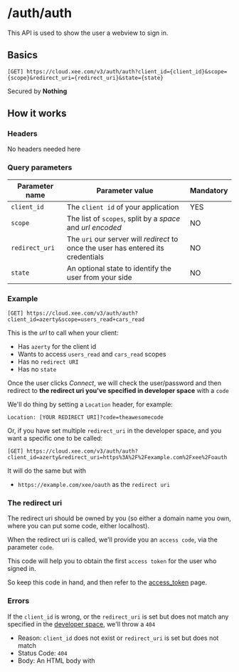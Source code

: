 # /auth/auth

This API is used to show the user a webview to sign in.

## Basics

`[GET] https://cloud.xee.com/v3/auth/auth?client_id={client_id}&scope={scope}&redirect_uri={redirect_uri}&state={state}`

Secured by **Nothing**

## How it works

### Headers

No headers needed here

### Query parameters

|Parameter name|Parameter value|Mandatory|
|---|---|---|
|`client_id`|The `client id` of your application|YES|
|`scope`|The list of `scopes`, split by a *space* and *url encoded*|NO|
|`redirect_uri`|The `uri` our server will *redirect* to once the user has entered its credentials|NO|
|`state`|An optional state to identify the user from your side|NO|


### Example

`[GET] https://cloud.xee.com/v3/auth/auth?client_id=azerty&scope=users_read+cars_read`

This is the *url* to call when your client:

- Has `azerty` for the client id
- Wants to access `users_read` and `cars_read` scopes
- Has no `redirect URI`
- Has no `state`

Once the user clicks *Connect*, we will check the user/password and then redirect to **the redirect uri you've specified in developer space** with a `code`

We'll do thing by setting a `Location` header, for example:

`Location: [YOUR REDIRECT URI]?code=theawesomecode`

Or, if you have set multiple `redirect_uri` in the developer space, and you want a specific one to be called:

`[GET] https://cloud.xee.com/v3/auth/auth?client_id=azerty&redirect_uri=https%3A%2F%2Fexample.com%2Fxee%2Foauth`

It will do the same but with

- `https://example.com/xee/oauth` as the `redirect uri`

### The redirect uri

The redirect uri should be owned by you (so either a domain name you own, where you can put some code, either localhost).

When the redirect uri is called, we'll provide you an `access code`, via the parameter `code`.

This code will help you to obtain the first `access token` for the user who signed in.

So keep this code in hand, and then refer to the [access_token](access_token.md) page.

### Errors

If the `client_id` is wrong, or the `redirect_uri` is set but does not match any specified in the [developer space](https://dev.xee.com), we'll throw a `404`

- Reason: `client_id` does not exist or `redirect_uri` is set but does not match
- Status Code: `404`
- Body: An HTML body with
